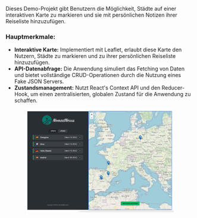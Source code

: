 <p>Dieses Demo-Projekt gibt Benutzern die Möglichkeit, Städte auf einer interaktiven Karte zu markieren und sie mit persönlichen Notizen ihrer Reiseliste hinzuzufügen.<p>

<h3>Hauptmerkmale:</h3>

<ul>
  <li><strong>Interaktive Karte:</strong> Implementiert mit Leaflet, erlaubt diese Karte den Nutzern, Städte zu markieren und zu ihrer persönlichen Reiseliste hinzuzufügen.</li>
  <li><strong>API-Datenabfrage:</strong> Die Anwendung simuliert das Fetching von Daten und bietet vollständige CRUD-Operationen durch die Nutzung eines Fake JSON Servers.</li>
  <li><strong>Zustandsmanagement:</strong> Nutzt React's Context API und den Reducer-Hook, um einen zentralisierten, globalen Zustand für die Anwendung zu schaffen.</li>
</ul>

<p align="center">
  <img src="images/ReadMEFoto.png" alt="Bild des Projekts" width="400">
</p>
